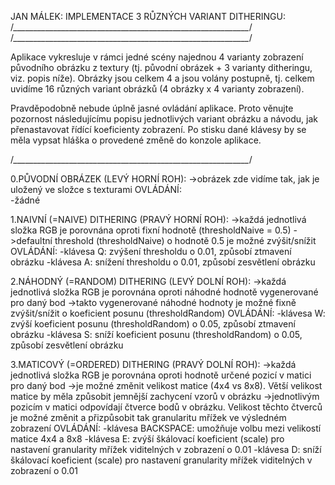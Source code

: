JAN MÁLEK: IMPLEMENTACE 3 RŮZNÝCH VARIANT DITHERINGU:
/*___________________________________________________________*/
/*___________________________________________________________*/


Aplikace vykresluje v rámci jedné scény najednou 4 varianty zobrazení původního obrázku z textury (tj. původní obrázek + 3 varianty ditheringu, viz. popis níže). 
Obrázky jsou celkem 4 a jsou volány postupně, tj. celkem uvidíme 16 různých variant obrázků (4 obrázky x 4 varianty zobrazení).

Pravděpodobně nebude úplně jasné ovládání aplikace. Proto věnujte pozornost následujícímu popisu jednotlivých variant obrázku a návodu, jak přenastavovat řídící koeficienty zobrazení.
Po stisku dané klávesy by se měla vypsat hláška o provedené změně do konzole aplikace.

/*___________________________________________________________*/

0.PŮVODNÍ OBRÁZEK (LEVÝ HORNÍ ROH):
	->obrázek zde vidíme tak, jak je uložený ve složce s texturami
	OVLÁDÁNÍ:	
		-žádné

1.NAIVNÍ (=NAIVE) DITHERING (PRAVÝ HORNÍ ROH):
	->každá jednotlivá složka RGB je porovnána oproti fixní hodnotě (thresholdNaive = 0.5)
	->defaultní threshold (thresholdNaive) o hodnotě 0.5 je možné zvýšit/snížit
	OVLÁDÁNÍ:
		-klávesa Q: zvýšení thresholdu o 0.01, způsobí ztmavení obrázku
		-klávesa A:	snížení thresholdu o 0.01, způsobí zesvětlení obrázku
		
2.NÁHODNÝ (=RANDOM) DITHERING (LEVÝ DOLNÍ ROH):
	->každá jednotlivá složka RGB je porovnána oproti náhodné hodnotě vygenerované pro daný bod
	->takto vygenerované náhodné hodnoty je možné fixně zvýšit/snížit o koeficient posunu (thresholdRandom)
	OVLÁDÁNÍ:
		-klávesa W: zvýší koeficient posunu (thresholdRandom) o 0.05, způsobí ztmavení obrázku
		-klávesa S:	sníží koeficient posunu (thresholdRandom) o 0.05, způsobí zesvětlení obrázku
		
3.MATICOVÝ (=ORDERED) DITHERING (PRAVÝ DOLNÍ ROH):
	->každá jednotlivá složka RGB je porovnána oproti hodnotě určené pozicí v matici pro daný bod
	->je možné změnit velikost matice (4x4 vs 8x8). Větší velikost matice by měla způsobit jemnější zachycení vzorů v obrázku
	->jednotlivým pozicím v matici odpovídají čtverce bodů v obrázku. Velikost těchto čtverců je možné změnit a přizpůsobit tak granularitu mřížek ve výsledném zobrazení
	OVLÁDÁNÍ:
		-klávesa BACKSPACE: umožňuje volbu mezi velikostí matice 4x4 a 8x8
		-klávesa E: zvýší škálovací koeficient (scale) pro nastavení granularity mřížek viditelných v zobrazení o 0.01
		-klávesa D: sníží škálovací koeficient (scale) pro nastavení granularity mřížek viditelných v zobrazení o 0.01